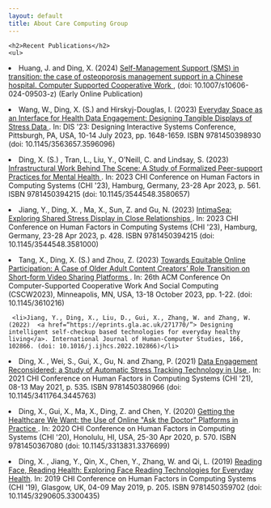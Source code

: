 ```yaml
---
layout: default
title: About Care Computing Group
---
```


<div class="post">

	
	<h2>Recent Publications</h2>
	<ul>
<li>Huang, J. and Ding, X.  (2024) <a href=“https://eprints.gla.ac.uk/338272/”> Self-Management Support (SMS) in transition: the case of osteoporosis management support in a Chinese hospital. Computer Supported Cooperative Work </a>, (doi: 10.1007/s10606-024-09503-z) (Early Online Publication)</li>

<p></p>
  <li>Wang, W., Ding, X. (S.)  and Hirskyj-Douglas, I.  (2023) <a href=“https://eprints.gla.ac.uk/303317/”> Everyday Space as an Interface for Health Data Engagement: Designing Tangible Displays of Stress Data </a>. In: DIS '23: Designing Interactive Systems Conference, Pittsburgh, PA, USA, 10-14 July 2023, pp. 1648-1659. ISBN 9781450398930 (doi: 10.1145/3563657.3596096)</li>
<p></p>
  
  
<li>Ding, X. (S.) , Tran, L., Liu, Y., O’Neill, C. and Lindsay, S.  (2023) <a href=“https://eprints.gla.ac.uk/291875/”> Infrastructural Work Behind The Scene: A Study of Formalized Peer-support Practices for Mental Health  </a>. In: 2023 CHI Conference on Human Factors in Computing Systems (CHI '23), Hamburg, Germany, 23-28 Apr 2023, p. 561. ISBN 9781450394215 (doi: 10.1145/3544548.3580657)</li>
<p></p>

 <li>Jiang, Y., Ding, X. , Ma, X., Sun, Z. and Gu, N. (2023) <a href=“https://eprints.gla.ac.uk/291878/”> IntimaSea: Exploring Shared Stress Display in Close Relationships  </a>. In: 2023 CHI Conference on Human Factors in Computing Systems (CHI '23), Hamburg, Germany, 23-28 Apr 2023, p. 428. ISBN 9781450394215 (doi: 10.1145/3544548.3581000)</li>
<p></p>

 <li>Tang, X., Ding, X. (S.)  and Zhou, Z. (2023) <a href=“https://eprints.gla.ac.uk/304191/”>Towards Equitable Online Participation: A Case of Older Adult Content Creators’ Role Transition on Short-form Video Sharing Platforms </a>. In: 26th ACM Conference On Computer-Supported Cooperative Work And Social Computing (CSCW2023), Minneapolis, MN, USA, 13-18 October 2023, pp. 1-22. (doi: 10.1145/3610216)
 </li>
<p></p>

  	 <li>Jiang, Y., Ding, X., Liu, D., Gui, X., Zhang, W. and Zhang, W. (2022)  <a href=“https://eprints.gla.ac.uk/271770/”> Designing intelligent self-checkup based technologies for everyday healthy living</a>. International Journal of Human-Computer Studies, 166, 102866. (doi: 10.1016/j.ijhcs.2022.102866)</li>
<p></p>	

<li>Ding, X. , Wei, S., Gui, X., Gu, N. and Zhang, P. (2021) <a href=“https://eprints.gla.ac.uk/264302/”>Data Engagement Reconsidered: a Study of Automatic Stress Tracking Technology in Use </a>. In: 2021 CHI Conference on Human Factors in Computing Systems (CHI '21), 08-13 May 2021, p. 535. ISBN 9781450380966 (doi: 10.1145/3411764.3445763)</li>
<p></p>	

<li>Ding, X., Gui, X., Ma, X., Ding, Z. and Chen, Y. (2020) <a href=“https://eprints.gla.ac.uk/264211/”> Getting the Healthcare We Want: the Use of Online "Ask the Doctor" Platforms in Practice </a>. In: 2020 CHI Conference on Human Factors in Computing Systems (CHI '20), Honolulu, HI, USA, 25-30 Apr 2020, p. 570. ISBN 9781450367080 (doi: 10.1145/3313831.3376699)
 </li>
<p></p>	
	
<li>Ding, X. , Jiang, Y., Qin, X., Chen, Y., Zhang, W. and Qi, L. (2019)  <a href=“https://eprints.gla.ac.uk/264213/”> Reading Face, Reading Health: Exploring Face Reading Technologies for Everyday Health</a>. In: 2019 CHI Conference on Human Factors in Computing Systems (CHI '19), Glasgow, UK, 04-09 May 2019, p. 205. ISBN 9781450359702 (doi: 10.1145/3290605.3300435)</li>
<p></p>	
  	</ul>
</div>
